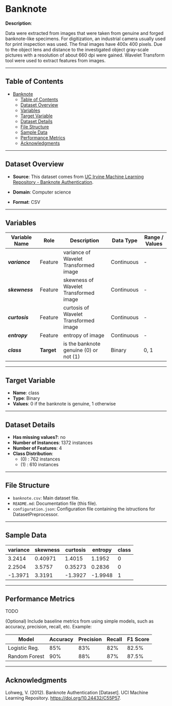# Banknote

**Description**:

Data were extracted from images that were taken from genuine and forged banknote-like specimens.  For digitization, an industrial camera usually used for print inspection was used. The final images have 400x 400 pixels. Due to the object lens and distance to the investigated object gray-scale pictures with a resolution of about 660 dpi were gained. Wavelet Transform tool were used to extract features from images.  

---

## Table of Contents
- [Banknote](#banknote)
  - [Table of Contents](#table-of-contents)
  - [Dataset Overview](#dataset-overview)
  - [Variables](#variables)
  - [Target Variable](#target-variable)
  - [Dataset Details](#dataset-details)
  - [File Structure](#file-structure)
  - [Sample Data](#sample-data)
  - [Performance Metrics](#performance-metrics)
  - [Acknowledgments](#acknowledgments)

---

## Dataset Overview

- **Source**: This dataset comes from [UC Irvine Machine Learning Repository - Banknote Authentication](https://archive.ics.uci.edu/dataset/267/banknote+authentication).
  
- **Domain**: Computer science

- **Format**: CSV

---

## Variables

| Variable Name | Role | Description | Data Type | Range / Values |
|---|---|---|---|---|
| ***variance*** | Feature | variance of Wavelet Transformed image | Continuous | - |
| ***skewness*** | Feature | skewness of Wavelet Transformed image | Continuous | - |
| ***curtosis*** | Feature | curtosis of Wavelet Transformed image | Continuous | - |
| ***entropy*** | Feature | entropy of image | Continuous | - |
| ***class*** | **Target** | is the banknote genuine (0) or not (1) | Binary | 0, 1 |


---

## Target Variable

- **Name**: class
- **Type**: Binary
- **Values**: 0 if the banknote is genuine, 1 otherwise 

---

## Dataset Details

- **Has missing values?**: no
- **Number of Instances**: 1372 instances
- **Number of Features**: 4
- **Class Distribution**:
  - (0) : 762 instances
  - (1) : 610 instances
 
---

## File Structure

- `banknote.csv`: Main dataset file.  
- `README.md`: Documentation file (this file).  
- `configuration.json`: Configuration file containing the istructions for DatasetPreprocessor.  

---

## Sample Data


| variance | skewness | curtosis | entropy | class |
| --- | --- | --- | --- | --- |
|3.2414 | 0.40971 | 1.4015 | 1.1952 | 0|
|2.2504 | 3.5757 | 0.35273 | 0.2836 | 0|
|-1.3971 | 3.3191 | -1.3927 | -1.9948 | 1|


---

## Performance Metrics

TODO

(Optional) Include baseline metrics from using simple models, such as accuracy, precision, recall, etc. Example:

| Model         | Accuracy | Precision | Recall | F1 Score |
|---------------|----------|-----------|--------|----------|
| Logistic Reg. | 85%      | 83%       | 82%    | 82.5%    |
| Random Forest | 90%      | 88%       | 87%    | 87.5%    |

---

## Acknowledgments

Lohweg, V. (2012). Banknote Authentication [Dataset]. UCI Machine Learning Repository. https://doi.org/10.24432/C55P57.

